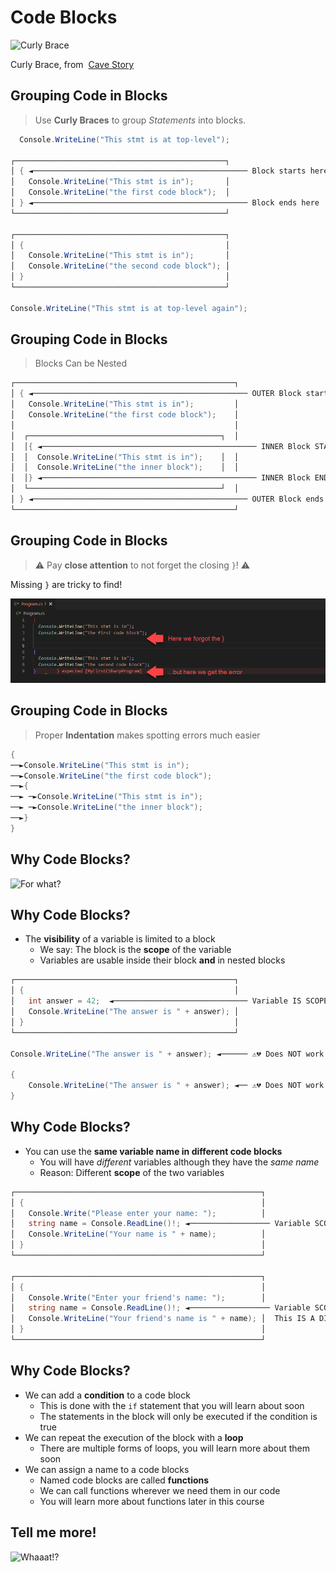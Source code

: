# Code Blocks

![Curly Brace](https://i.kym-cdn.com/photos/images/facebook/002/374/702/714.png)

<span translate="no">Curly Brace</span>, from <span translate="no">&nbsp;[Cave Story](https://en.wikipedia.org/wiki/Cave_Story)</span>


## Grouping Code in Blocks

> Use **Curly Braces** to group *Statements* into blocks.

```cs [|1|3-8|10-15|17]
  Console.WriteLine("This stmt is at top-level");

┌───────────────────────────────────────────────┐
│ { ◄──────────────────────────────────────────────── Block starts here 
│   Console.WriteLine("This stmt is in");       │
│   Console.WriteLine("the first code block");  │
│ } ◄──────────────────────────────────────────────── Block ends here 
└───────────────────────────────────────────────┘

┌───────────────────────────────────────────────┐
│ {                                             │
│   Console.WriteLine("This stmt is in");       │
│   Console.WriteLine("the second code block"); │
│ }                                             │
└───────────────────────────────────────────────┘

Console.WriteLine("This stmt is at top-level again");
```


## Grouping Code in Blocks

> Blocks Can be Nested

```cs [|1-5,12-13|6-11]
┌─────────────────────────────────────────────────┐
│ { ◄──────────────────────────────────────────────── OUTER Block starts here 
│   Console.WriteLine("This stmt is in");         │
│   Console.WriteLine("the first code block");    │
│                                                 │
│  ┌───────────────────────────────────────────┐  │
│  │{ ◄──────────────────────────────────────────────── INNER Block STARTS here
│  │  Console.WriteLine("This stmt is in");    │  │
│  │  Console.WriteLine("the inner block");    │  │
│  │} ◄──────────────────────────────────────────────── INNER Block ENDS here
│  └───────────────────────────────────────────┘  │
│ } ◄──────────────────────────────────────────────── OUTER Block ends here 
└─────────────────────────────────────────────────┘
```


## Grouping Code in Blocks

> ⚠️ Pay **close attention** to not forget the closing `}`! ⚠️

Missing `}` are tricky to find!

![Code block error](/images/CodeBlockError.png)
<!-- .element: class="fragment" -->


## Grouping Code in Blocks

> Proper **Indentation** makes spotting errors much easier

```cs [|2-4,7|5-6]
{
──►Console.WriteLine("This stmt is in");
──►Console.WriteLine("the first code block"); 
──►{
──► ─►Console.WriteLine("This stmt is in");
──► ─►Console.WriteLine("the inner block");
──►}
}
```


## Why Code Blocks?

![For what?](https://i.redd.it/c2hhyjljgks61.gif)


## Why Code Blocks?

* The <!-- .element: class="fragment" --> **visibility** of a variable is limited to a block
  * We say: The block is the **scope** of the variable
  * Variables are usable inside their block **and** in nested blocks

```cs [|1-6|8|10-12]
┌─────────────────────────────────────────────────┐
│ {                                               │
│   int answer = 42;  ◄────────────────────────────── Variable IS SCOPED to first code block
│   Console.WriteLine("The answer is " + answer); │
│ }                                               │
└─────────────────────────────────────────────────┘

Console.WriteLine("The answer is " + answer); ◄────── ⚠️💔 Does NOT work because variable answer IS NOT visible here

{
    Console.WriteLine("The answer is " + answer); ◄── ⚠️💔 Does NOT work because variable answer IS NOT visible here
}
```
<!-- .element: class="fragment" -->


## Why Code Blocks?

* You <!-- .element: class="fragment" --> can use the **same variable name in different code blocks**
  * You will have *different* variables although they have the *same name*
  * Reason: Different **scope** of the two variables

```cs [|4,12]
┌───────────────────────────────────────────────────────┐
│ {                                                     │
│   Console.Write("Please enter your name: ");          │
│   string name = Console.ReadLine()!; ◄────────────────── Variable SCOPED to first code block
│   Console.WriteLine("Your name is " + name);          │
│ }                                                     │
└───────────────────────────────────────────────────────┘

┌───────────────────────────────────────────────────────┐
│ {                                                     │
│   Console.Write("Enter your friend's name: ");        │
│   string name = Console.ReadLine()!; ◄────────────────── Variable SCOPED to second code block
│   Console.WriteLine("Your friend's name is " + name); │  This IS A DIFFERENT variable called `name`
│ }                                                     │
└───────────────────────────────────────────────────────┘
```
<!-- .element: class="fragment" -->


## Why Code Blocks?

* We <!-- .element: class="fragment" --> can add a **condition** to a code block
  * This is done with the `if` statement that you will learn about soon
  * The statements in the block will only be executed if the condition is true
* We <!-- .element: class="fragment" --> can repeat the execution of the block with a **loop**
  * There are multiple forms of loops, you will learn more about them soon
* We <!-- .element: class="fragment" --> can assign a name to a code blocks
  * Named code blocks are called **functions**
  * We can call functions wherever we need them in our code
  * You will learn more about functions later in this course


## Tell me more!

![Whaaat!?](https://c.tenor.com/VkvsmJYlumYAAAAC/whaat-huh.gif)
